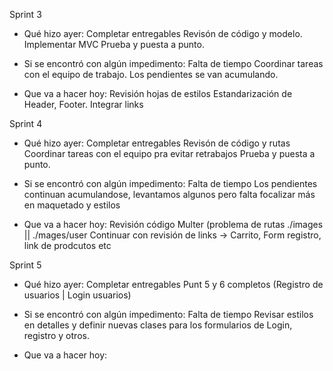 Sprint 3
- Qué hizo ayer:
Completar entregables
Revisón de código y modelo.
Implementar MVC
Prueba y puesta a punto.


- Si se encontró con algún impedimento:
Falta de tiempo
Coordinar tareas con el equipo de trabajo.
Los pendientes se van acumulando.

- Que va a hacer hoy:
Revisión hojas de estilos
Estandarización de Header, Footer.
Integrar links

Sprint 4
- Qué hizo ayer:
Completar entregables
Revisón de código y rutas
Coordinar tareas con el equipo pra evitar retrabajos
Prueba y puesta a punto.

- Si se encontró con algún impedimento:
Falta de tiempo
Los pendientes continuan acumulandose, levantamos algunos pero falta focalizar más en maquetado y estilos

- Que va a hacer hoy:
Revisión código Multer (problema de rutas  ./images || ./mages/user
Continuar con revisión de links -> Carrito, Form registro, link de prodcutos etc

Sprint 5
- Qué hizo ayer:
Completar entregables
Punt 5 y 6 completos (Registro de usuarios | Login usuarios)


- Si se encontró con algún impedimento:
Falta de tiempo
Revisar estilos en detalles y definir nuevas clases para los formularios de Login, registro y otros.

- Que va a hacer hoy:
